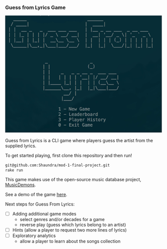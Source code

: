 ### Guess from Lyrics Game

![menu](app/assets/guess_from_lyrics_top_menu.png)

Guess from Lyrics is a CLI game where players guess the artist from the supplied lyrics.

To get started playing, first clone this repository and then run!

```
git@github.com:Shaundra/mod-1-final-project.git
rake run
```

This game makes use of the open-source music database project, [MusicDemons](https://musicdemons.com/api).

See a demo of the game [here](app/assets/demo.gif).

Next steps for Guess From Lyrics:
- [ ] Adding additional game modes
  - select genres and/or decades for a game
  - reverse play (guess which lyrics belong to an artist)
- [ ] Hints (allow a player to request two more lines of lyrics)
- [ ] Exploratory analytics
  - allow a player to learn about the songs collection
